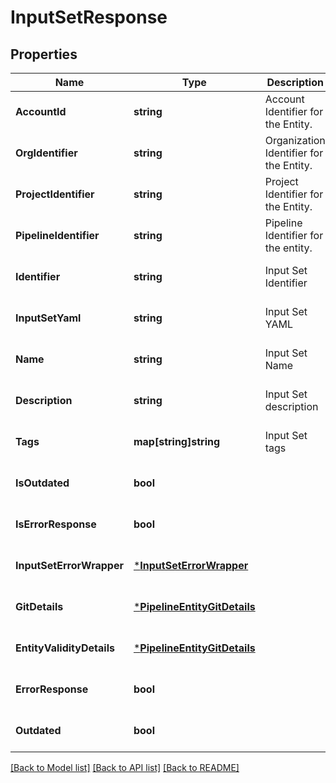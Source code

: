 # InputSetResponse

## Properties
Name | Type | Description | Notes
------------ | ------------- | ------------- | -------------
**AccountId** | **string** | Account Identifier for the Entity. | [optional] [default to null]
**OrgIdentifier** | **string** | Organization Identifier for the Entity. | [optional] [default to null]
**ProjectIdentifier** | **string** | Project Identifier for the Entity. | [optional] [default to null]
**PipelineIdentifier** | **string** | Pipeline Identifier for the entity. | [optional] [default to null]
**Identifier** | **string** | Input Set Identifier | [optional] [default to null]
**InputSetYaml** | **string** | Input Set YAML | [optional] [default to null]
**Name** | **string** | Input Set Name | [optional] [default to null]
**Description** | **string** | Input Set description | [optional] [default to null]
**Tags** | **map[string]string** | Input Set tags | [optional] [default to null]
**IsOutdated** | **bool** |  | [optional] [default to null]
**IsErrorResponse** | **bool** |  | [optional] [default to null]
**InputSetErrorWrapper** | [***InputSetErrorWrapper**](InputSetErrorWrapper.md) |  | [optional] [default to null]
**GitDetails** | [***PipelineEntityGitDetails**](PipelineEntityGitDetails.md) |  | [optional] [default to null]
**EntityValidityDetails** | [***PipelineEntityGitDetails**](PipelineEntityGitDetails.md) |  | [optional] [default to null]
**ErrorResponse** | **bool** |  | [optional] [default to null]
**Outdated** | **bool** |  | [optional] [default to null]

[[Back to Model list]](../README.md#documentation-for-models) [[Back to API list]](../README.md#documentation-for-api-endpoints) [[Back to README]](../README.md)

